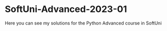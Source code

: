 # SoftUni-Advanced-2023-01
 Here you can see my solutions for the Python Advanced course in SoftUni
